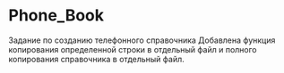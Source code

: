 # Phone_Book

Задание по созданию телефонного справочника
Добавлена функция копирования определенной строки в отдельный файл и полного копирования справочника в отдельный файл.
